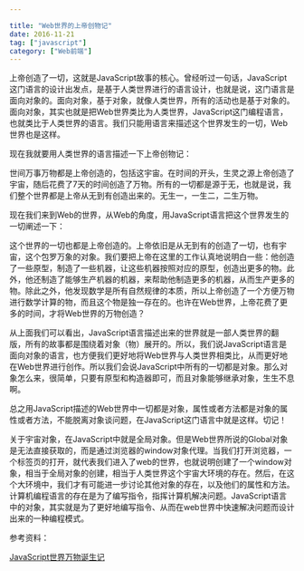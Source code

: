 ```yaml
---

title: "Web世界的上帝创物记"
date: 2016-11-21
tag: ["javascript"]
category: ["Web前端"]
---
```


上帝创造了一切，这就是JavaScript故事的核心。曾经听过一句话，JavaScript这门语言的设计出发点，是基于人类世界进行的语言设计，也就是说，这门语言是面向对象的。面向对象，基于对象，就像人类世界，所有的活动也是基于对象的。面向对象，其实也就是把Web世界类比为人类世界，JavaScript这门编程语言，也就类比于人类世界的语言。我们只能用语言来描述这个世界发生的一切，Web世界也是这样。


现在我就要用人类世界的语言描述一下上帝创物记：


世间万事万物都是上帝创造的，包括这宇宙。在时间的开头，生灵之源上帝创造了宇宙，随后花费了7天的时间创造了万物。所有的一切都是源于无，也就是说，我们整个世界都是上帝从无到有创造出来的。无生一，一生二，二生万物。


现在我们来到Web的世界，从Web的角度，用JavaScript语言把这个世界发生的一切阐述一下：


这个世界的一切也都是上帝创造的。上帝依旧是从无到有的创造了一切，也有宇宙，这个包罗万象的对象。我们要把上帝在这里的工作认真地说明白一些：他创造了一些原型，制造了一些机器，让这些机器按照对应的原型，创造出更多的物。此外，他还制造了能够生产机器的机器，来帮助他制造更多的机器，从而生产更多的物。除此之外，他发现数学是所有自然规律的本质，所以上帝创造了一个方便万物进行数学计算的物，而且这个物是独一存在的。也许在Web世界，上帝花费了更多的时间，才将Web世界的万物创造？


从上面我们可以看出，JavaScript语言描述出来的世界就是一部人类世界的翻版，所有的故事都是围绕着对象（物）展开的。所以，我们说JavaScript语言是面向对象的语言，也方便我们更好地将Web世界与人类世界相类比，从而更好地在Web世界进行创作。所以我们会说JavaScript中所有的一切都是对象。那么对象怎么来，很简单，只要有原型和构造器即可，而且对象能够继承对象，生生不息啊。


总之用JavaScript描述的Web世界中一切都是对象，属性或者方法都是对象的属性或者方法，不能脱离对象谈问题，在JavaScript这门语言中就是这样。切记！

关于宇宙对象，在JavaScript中就是全局对象。但是Web世界所说的Global对象是无法直接获取的，而是通过浏览器的window对象代理。当我们打开浏览器，一个标签页的打开，就代表我们进入了web的世界，也就说明创建了一个window对象，相当于全局对象的创建，相当于人类世界这个宇宙大环境的存在。然后，在这个大环境中，我们才有可能进一步讨论其他对象的存在，以及他们的属性和方法。计算机编程语言的存在是为了编写指令，指挥计算机解决问题。JavaScript语言中的对象，其实就是为了更好地编写指令、从而在web世界中快速解决问题而设计出来的一种编程模式。

参考资料：

[JavaScript世界万物诞生记](http://www.codeceo.com/article/javascript-world.html)